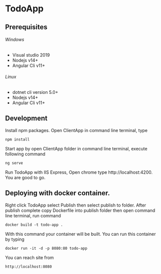 # TodoApp
## Prerequisites

###### Windows
- Visual studio 2019
- Nodejs v14+
- Angular Cli v11+

###### Linux
- dotnet cli version 5.0+
- Nodejs v14+
- Angular Cli v11+

## Development

Install npm packages. Open ClientApp in command line terminal, type
```
npm install
```

Start app by open ClientApp folder in command line terminal, execute following command
```
ng serve
```
Run TodoApp with IIS Express, Open chrome type http://localhost:4200. You are good to go.

## Deploying with docker container.

Right click TodoApp select Publish then select publish to folder. After publish complete copy Dockerfile into publish folder then open command line terminal, run command

```
docker build -t todo-app .
```
With this command your container will be built. You can run this container by typing 
```
docker run -it -d -p 8080:80 todo-app
```
You can reach site from
```
http://localhost:8080
```



